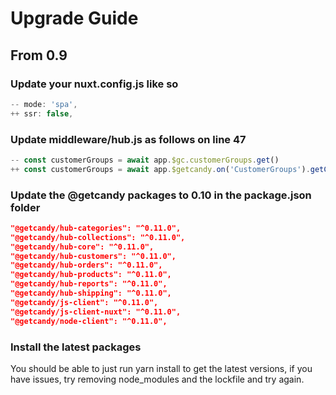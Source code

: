 # Upgrade Guide

## From 0.9

### Update your nuxt.config.js like so

```js
-- mode: 'spa',
++ ssr: false,
```

### Update middleware/hub.js as follows on line 47

```js
-- const customerGroups = await app.$gc.customerGroups.get()
++ const customerGroups = await app.$getcandy.on('CustomerGroups').getCustomerGroups()
```

### Update the @getcandy packages to 0.10 in the package.json folder

```json
"@getcandy/hub-categories": "^0.11.0",
"@getcandy/hub-collections": "^0.11.0",
"@getcandy/hub-core": "^0.11.0",
"@getcandy/hub-customers": "^0.11.0",
"@getcandy/hub-orders": "^0.11.0",
"@getcandy/hub-products": "^0.11.0",
"@getcandy/hub-reports": "^0.11.0",
"@getcandy/hub-shipping": "^0.11.0",
"@getcandy/js-client": "^0.11.0",
"@getcandy/js-client-nuxt": "^0.11.0",
"@getcandy/node-client": "^0.11.0",
```

### Install the latest packages

You should be able to just run yarn install to get the latest versions, if you have issues, try removing node_modules and the lockfile and try again.